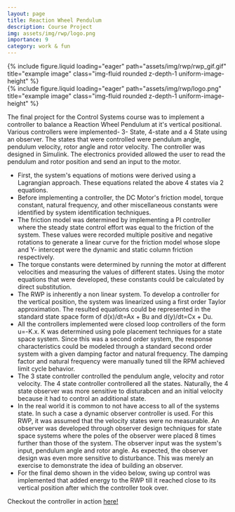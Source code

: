 ```yaml
---
layout: page
title: Reaction Wheel Pendulum
description: Course Project
img: assets/img/rwp/logo.png
importance: 9
category: work & fun
---
```

<div class="row d-flex justify-content-center">
    <div class="col-sm-4 mt-6 mt-md-0 d-flex justify-content-center">
        {% include figure.liquid loading="eager" path="assets/img/rwp/rwp_gif.gif" title="example image" class="img-fluid rounded z-depth-1 uniform-image-height" %}
    </div>
    <div class="col-sm-8 mt-6 mt-md-0 d-flex justify-content-center">
        {% include figure.liquid loading="eager" path="assets/img/rwp/logo.png" title="example image" class="img-fluid rounded z-depth-1 uniform-image-height" %}
    </div>
</div>

The final project for the Control Systems course was to implement a controller to balance a Reaction Wheel Pendulum at it's vertical positional. Various controllers were implemented- 3- State, 4-state and a 4 State using an observer. The states that were controlled were pendulum angle, pendulum velocity, rotor angle and rotor velocity. The controller was designed in Simulink. The electronics provided allowed the user to read the pendulum and rotor position and send an input to the motor.

- First, the system's equations of motions were derived using a Lagrangian approach. These equations related the above 4 states via 2 equations.
- Before implementing a controller, the DC Motor's friction model, torque constant, natural frequency, and other miscellaneous constants were identified by system identification techniques.
- The friction model was determined by implementing a PI controller where the steady state control effort was equal to the friction of the system. These values were recorded multiple positive and negative rotations to generate a linear curve for the friction model whose slope and Y- intercept were the dynamic and static column friction respectively. 
- The torque constants were determined by running the motor at different velocities and measuring the values of different states. Using the motor equations that were developed, these constants could be calculated by direct substitution.
- The RWP is inherently a non linear system. To develop a controller for the vertical position, the system was linearized using a first order Taylor approximation. The resulted equations could be represented in the standard state space form of d(x)/dt=Ax + Bu and d(y)/dt=Cx + Du. 
- All the controllers implemented were closed loop controllers of the form u=-K.x. K was determined using pole placement techniques for a state space system. Since this was a second order system, the response characteristics could be modeled through a standard second order system with a given damping factor and natural frequency. The damping factor and natural frequency were manually tuned till the RPM achieved limit cycle behavior. 
- The 3 state controller controlled the pendulum angle, velocity and rotor velocity. The 4 state controller controllered all the states. Naturally, the 4 state observer was more sensitive to disturabcen and an initial velocity because it had to control an additional state. 
- In the real world it is common to not have access to all of the systems state. In such a case a dynamic observer controller is used. For this RWP, it was assumed that the velocity states were no measurable. An observer was developed through observer design techniques for state space systems where the poles of the observer were placed 8 times further than those of the system. The observer input was the system's input, pendulum angle and rotor angle. As expected, the observer design was even more sensitive to disturbance. This was merely an exercise to demonstrate the idea of building an observer.
- For the final demo shown in the video below, swing up control was implemented that added energy to the RWP till it reached close to its vertical position after which the controller took over.

Checkout the controller in action [here!](https://www.youtube.com/watch?v=eC5cZf1PCzo)